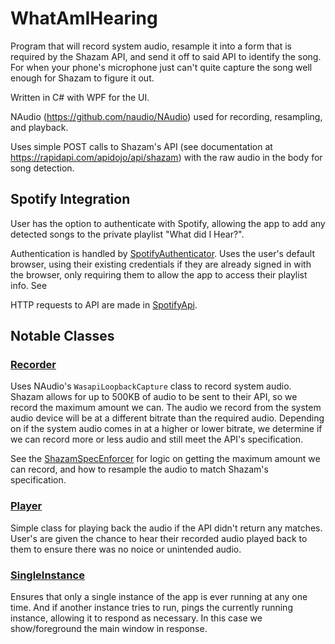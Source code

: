 # WhatAmIHearing

Program that will record system audio, resample it into a form that is required by the Shazam API, and send it off to said API to identify the song. For when your phone's microphone just can't quite capture the song well enough for Shazam to figure it out.

Written in C# with WPF for the UI.

NAudio (https://github.com/naudio/NAudio) used for recording, resampling, and playback.

Uses simple POST calls to Shazam's API (see documentation at https://rapidapi.com/apidojo/api/shazam) with the raw audio in the body for song detection.

## Spotify Integration

User has the option to authenticate with Spotify, allowing the app to add any detected songs to the private playlist "What did I Hear?".

Authentication is handled by [SpotifyAuthenticator](https://github.com/zemoto/WhatAmIHearing/blob/main/WhatAmIHearing/Api/Spotify/SpotifyAuthenticator.cs). Uses the user's default browser, using their existing credentials if they are already signed in with the browser, only requiring them to allow the app to access their playlist info. See 

HTTP requests to API are made in [SpotifyApi](https://github.com/zemoto/WhatAmIHearing/blob/main/WhatAmIHearing/Api/Spotify/SpotifyApi.cs).

## Notable Classes

### [Recorder](https://github.com/zemoto/WhatAmIHearing/blob/main/WhatAmIHearing/Audio/Recorder.cs)

Uses NAudio's `WasapiLoopbackCapture` class to record system audio. Shazam allows for up to 500KB of audio to be sent to their API, so we record the maximum amount we can. The audio we record from the system audio device will be at a different bitrate than the required audio. Depending on if the system audio comes in at a higher or lower bitrate, we determine if we can record more or less audio and still meet the API's specification.

See the [ShazamSpecEnforcer](https://github.com/zemoto/WhatAmIHearing/blob/main/WhatAmIHearing/Api/ShazamSpecEnforcer.cs) for logic on getting the maximum amount we can record, and how to resample the audio to match Shazam's specification.

### [Player](https://github.com/zemoto/WhatAmIHearing/blob/main/WhatAmIHearing/Audio/Player.cs)

Simple class for playing back the audio if the API didn't return any matches. User's are given the chance to hear their recorded audio played back to them to ensure there was no noice or unintended audio.

### [SingleInstance](https://github.com/zemoto/WhatAmIHearing/blob/main/WhatAmIHearing/SingleInstance.cs)

Ensures that only a single instance of the app is ever running at any one time. And if another instance tries to run, pings the currently running instance, allowing it to respond as necessary. In this case we show/foreground the main window in response.
